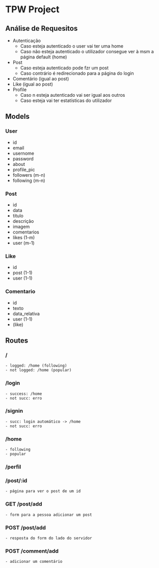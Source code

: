 # TPW Project

## Análise de Requesitos
- Autenticação
	- Caso esteja autenticado o user vai ter uma home
	- Caso não esteja autenticado o utilizador consegue ver à msm a página default (home)
- Post
	- Caso esteja autenticado pode fzr um post
	- Caso contrário é redirecionado para a página do login
- Comentário (igual ao post)
- Like (igual ao post)
- Profile
	- Caso n esteja autenticado vai ser igual aos outros
	- Caso esteja vai ter estatísticas do utilizador

## Models

### User
- id
- email 
- usernome
- password
- about
- profile_pic
- followers (m-n)
- following (m-n)

### Post
- id
- data
- titulo
- descrição
- imagem 
- comentarios
- likes (1-m)
- user (m-1)

### Like
- id 
- post (1-1)
- user (1-1)

### Comentario
- id
- texto
- data_relativa
- user (1-1)
- (like)

## Routes
### /
	- logged: /home (following)
	- not logged: /home (popular)
### /login
	- success: /home
	- not succ: erro
### /signin
	- succ: login automático -> /home
	- not succ: erro
### /home
	- following
	- popular
### /perfil

### /post/:id
	- página para ver o post de um id

### GET /post/add
	- form para a pessoa adicionar um post

### POST /post/add
	- resposta do form do lado do servidor

### POST /comment/add
	- adicionar um comentário
